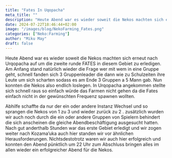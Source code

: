 ```yaml
---
title: "Fates In Uqopacha"
meta_title: ""
description: "Heute Abend war es wieder soweit die Nekos machten sich erneut nach Urqopacha auf um die zweite runde FATES in diesem Gebiet zu erledigen."
date: 2024-07-22T18:46:44+02:00
image: "/images/blog/NekoFarming_Fates.png"
categories: ["Neko:Farming"]
author: "Miku May"
draft: false
---
```


Heute Abend war es wieder soweit die Nekos machten sich erneut nach Urqopacha auf um die zweite runde FATES in diesem Gebiet zu erledigen. Am Anfang stand  natürlich wieder die Frage wer mit wem  in eine Gruppe geht, schnell fanden sich 3 Gruppenleader die dann wie zu Schulzeiten ihre Leute um sich scharten sodass es am Ende 3 Gruppen a 5 Mann gab. Nun konnten die Nekos also endlich loslegen. In Urqopacha angekommen stellte sich schnell raus so einfach würde das Farmen nicht gehen da die Fates einfach nicht in der gewünschten Frequenz spawnen wollten. 

Abhilfe schaffte da nur der ein oder andere Instanz Wechsel und so sprangen die Nekos von 1 zu 3 und wieder zurück zu 2 . zusätzlich wurden wir auch noch durch die ein oder andere Gruppen von Spielern behindert die sich anscheinen die gleiche Abendbeschäftigung ausgesucht hatten. 
Nach gut anderthalb  Stunden war das erste Gebiet erledigt und wir zogen weiter nach Kozama’uka auch hier standen wir vor ähnlichen Herausforderungen. Nichtsdestotrotz  waren wir auch hier erfolgreich und konnten den Abend pünktlich um 22 Uhr zum Abschluss bringen alles im allen wieder ein erfolgreicher Abend für die Nekos.